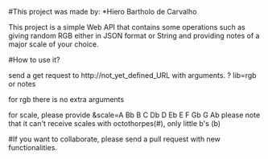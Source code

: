 #This project was made by:
*Hiero Bartholo de Carvalho

This project is a simple Web API that contains some operations such as giving random RGB either in JSON format or String and providing notes of a major scale of your choice.

#How to use it?

send a get request to http://not_yet_defined_URL with arguments.
?
lib=rgb or notes

for rgb there is no extra arguments

for scale, please provide 
&scale=A Bb B C Db D Eb E F Gb G Ab
please note that it can't receive scales with octothorpes(#), only little b's (b)

#If you want to collaborate, please send a pull request with new functionalities.
